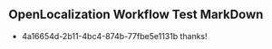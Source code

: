 ## OpenLocalization Workflow Test MarkDown
* 4a16654d-2b11-4bc4-874b-77fbe5e1131b thanks!

<!--HONumber=Sep16_HO1-->


